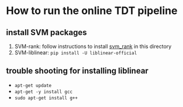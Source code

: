 # How to run the online TDT pipeline

## install SVM packages

1. SVM-rank: follow instructions to install [svm_rank](https://www.cs.cornell.edu/people/tj/svm_light/svm_rank.html) in this directory
2. SVM-liblinear: `pip install -U liblinear-official`


## trouble shooting for installing liblinear
- `apt-get update`
- `apt-get -y install gcc`
- `sudo apt-get install g++`
